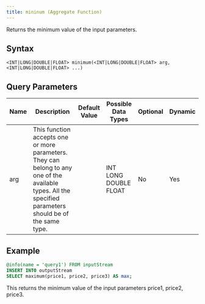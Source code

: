 ```yaml
---
title: mininum (Aggregate Function)
---
```


Returns the minimum value of the input parameters.

## Syntax

    <INT|LONG|DOUBLE|FLOAT> minimum(<INT|LONG|DOUBLE|FLOAT> arg, <INT|LONG|DOUBLE|FLOAT> ...)

## Query Parameters

| Name | Description     | Default Value | Possible Data Types   | Optional | Dynamic |
|------|-------------------------------|---------------|-----------------------|----------|---------|
| arg  | This function accepts one or more parameters. They can belong to any one of the available types. All the specified parameters should be of the same type. |               | INT LONG DOUBLE FLOAT | No       | Yes     |

## Example

```sql
@info(name = 'query1') FROM inputStream
INSERT INTO outputStream
SELECT maximum(price1, price2, price3) AS max;
```

This returns the minimum value of the input parameters price1, price2, price3.
